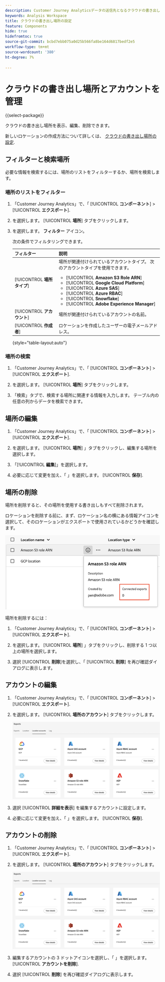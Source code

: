 ```yaml
---
description: Customer Journey Analyticsデータの送信先となるクラウドの書き出し場所を管理します
keywords: Analysis Workspace
title: クラウドの書き出し場所の設定
feature: Components
hide: true
hidefromtoc: true
source-git-commit: bcbd7ebb075a0d25b566fa8be164d6817bedf2e5
workflow-type: tm+mt
source-wordcount: '380'
ht-degree: 7%

---
```


# クラウドの書き出し場所とアカウントを管理

{{select-package}}

クラウドの書き出し場所を表示、編集、削除できます。

新しいロケーションの作成方法について詳しくは、 [クラウドの書き出し場所の設定](/help/components/exports/cloud-export-locations.md).

## フィルターと検索場所

必要な情報を検索するには、場所のリストをフィルターするか、場所を検索します。

### 場所のリストをフィルター

1. 「Customer Journey Analytics」で、「 [!UICONTROL **コンポーネント**] > [!UICONTROL **エクスポート**].

1. を選択します。 [!UICONTROL **場所**] タブをクリックします。

1. を選択します。 **フィルター** アイコン。

   <!-- add screenshot -->

   次の条件でフィルタリングできます。

   | フィルター | 説明 |
   |---------|----------|
   | [!UICONTROL **場所タイプ**]<!--should this be changed to Account type?--> | 場所が関連付けられているアカウントタイプ。 次のアカウントタイプを使用できます。 <ul><li>[!UICONTROL **Amazon S3 Role ARN**]</li><li>[!UICONTROL **Google Cloud Platform**]</li><li>[!UICONTROL **Azure SAS**]</li><li>[!UICONTROL **Azure RBAC**]</li><li>[!UICONTROL **Snowflake**]</li><li>[!UICONTROL **Adobe Experience Manager**]</li></ul> |
   | [!UICONTROL **アカウント**] | 場所が関連付けられているアカウントの名前。 |
   | [!UICONTROL **作成者**] | ロケーションを作成したユーザーの電子メールアドレス。 |

   {style="table-layout:auto"}

### 場所の検索

1. 「Customer Journey Analytics」で、「 [!UICONTROL **コンポーネント**] > [!UICONTROL **エクスポート**].

1. を選択します。 [!UICONTROL **場所**] タブをクリックします。

1. 「検索」タブで、検索する場所に関連する情報を入力します。 テーブル内の任意の列からデータを検索できます。

## 場所の編集

1. 「Customer Journey Analytics」で、「 [!UICONTROL **コンポーネント**] > [!UICONTROL **エクスポート**].

1. を選択します。 [!UICONTROL **場所**] 」タブをクリックし、編集する場所を選択します。

   <!-- add screenshot? -->

1. 「[!UICONTROL **編集**]」を選択します。

1. 必要に応じて変更を加え、「 」を選択します。 [!UICONTROL **保存**].

## 場所の削除

場所を削除すると、その場所を使用する書き出しもすべて削除されます。

ロケーションを削除する前に、まず、ロケーション名の横にある情報アイコンを選択して、そのロケーションがエクスポートで使用されているかどうかを確認します。

![接続されたエクスポート](assets/location-connected-exports.png)

場所を削除するには：

1. 「Customer Journey Analytics」で、「 [!UICONTROL **コンポーネント**] > [!UICONTROL **エクスポート**].

1. を選択します。 [!UICONTROL **場所**] 」タブをクリックし、削除する 1 つ以上の場所を選択します。

   <!-- add screenshot? -->

1. 選択 [!UICONTROL **削除**]&#x200B;を選択し、「 [!UICONTROL **削除**] を再び確認ダイアログに表示します。

## アカウントの編集

1. 「Customer Journey Analytics」で、「 [!UICONTROL **コンポーネント**] > [!UICONTROL **エクスポート**].

1. を選択します。 [!UICONTROL **場所のアカウント**] タブをクリックします。

   ![アカウントページ](assets/account-page.png)

1. 選択 [!UICONTROL **詳細を表示**] を編集するアカウントに設定します。

1. 必要に応じて変更を加え、「 」を選択します。 [!UICONTROL **保存**].

## アカウントの削除

1. 「Customer Journey Analytics」で、「 [!UICONTROL **コンポーネント**] > [!UICONTROL **エクスポート**].

1. を選択します。 [!UICONTROL **場所のアカウント**] タブをクリックします。

   ![アカウントページ](assets/account-page.png)

1. 編集するアカウントの 3 ドットアイコンを選択し、「 」を選択します。 [!UICONTROL **アカウントを削除**].

1. 選択 [!UICONTROL **削除**] を再び確認ダイアログに表示します。
